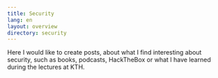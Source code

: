 ```yaml
---
title: Security
lang: en
layout: overview
directory: security
---
```


Here I would like to create posts, about what I find interesting about security, such as books, podcasts, HackTheBox or what I have learned during the lectures at KTH.
